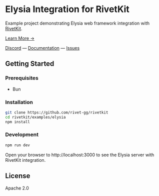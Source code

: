 # Elysia Integration for RivetKit

Example project demonstrating Elysia web framework integration with [RivetKit](https://rivetkit.org).

[Learn More →](https://github.com/rivet-gg/rivetkit)

[Discord](https://rivet.gg/discord) — [Documentation](https://rivetkit.org) — [Issues](https://github.com/rivet-gg/rivetkit/issues)

## Getting Started

### Prerequisites

- Bun

### Installation

```sh
git clone https://github.com/rivet-gg/rivetkit
cd rivetkit/examples/elysia
npm install
```

### Development

```sh
npm run dev
```

Open your browser to http://localhost:3000 to see the Elysia server with RivetKit integration.

## License

Apache 2.0